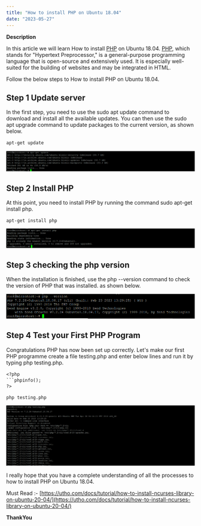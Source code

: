 ```yaml
---
title: "How to install PHP on Ubuntu 18.04"
date: "2023-05-27"
---
```


**Description**

In this article we will learn How to install [PHP](https://utho.com/docs/tutorial/how-to-install-ncurses-library-on-ubuntu-20-04/) on Ubuntu 18.04. [PHP](https://en.wikipedia.org/wiki/Ubuntu), which stands for "Hypertext Preprocessor," is a general-purpose programming language that is open-source and extensively used. It is especially well-suited for the building of websites and may be integrated in HTML.

Follow the below steps to How to install PHP on Ubuntu 18.04.

## Step 1 Update server

In the first step, you need to use the sudo apt update command to download and install all the available updates. You can then use the sudo apt upgrade command to update packages to the current version, as shown below.

```
apt-get update
```
![updating package](images/image-1012-1024x112.png)

## Step 2 Install PHP 

At this point, you need to install PHP by running the command sudo apt-get install php.

```
apt-get install php
```
![installing php ](images/image-1013-1024x106.png)

## Step 3 checking the php version

When the installation is finished, use the php --version command to check the version of PHP that was installed. as shown below.

![checking the version of php](images/image-1014.png)

## Step 4 Test your First PHP Program

Congratulations PHP has now been set up correctly. Let's make our first PHP programme create a file testing.php and enter below lines and run it by typing php testing.php.

```
<?php
```phpinfo();
?>
```

```
php testing.php
```
![testing of my script](images/image-1015-1024x327.png)

I really hope that you have a complete understanding of all the processes to how to install PHP on Ubuntu 18.04.

Must Read :- [https://utho.com/docs/tutorial/how-to-install-ncurses-library-on-ubuntu-20-04/](https://utho.com/docs/tutorial/how-to-install-ncurses-library-on-ubuntu-20-04/)

**ThankYou**
